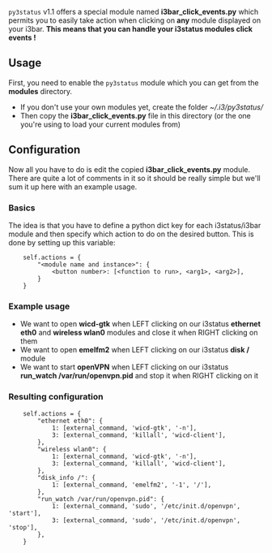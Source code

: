 `py3status` v1.1 offers a special module named **i3bar_click_events.py** which permits you to easily take action when clicking on **any** module displayed on your i3bar. **This means that you can handle your i3status modules click events !**

## Usage
First, you need to enable the `py3status` module which you can get from the **modules** directory.
* If you don't use your own modules yet, create the folder _~/.i3/py3status/_
* Then copy the **i3bar_click_events.py** file in this directory (or the one you're using to load your current modules from)

## Configuration
Now all you have to do is edit the copied **i3bar_click_events.py** module. There are quite a lot of comments in it so it should be really simple but we'll sum it up here with an example usage.

### Basics
The idea is that you have to define a python dict key for each i3status/i3bar module and then specify which action to do on the desired button. This is done by setting up this variable:

        self.actions = {
            "<module name and instance>": {
                <button number>: [<function to run>, <arg1>, <arg2>],
            }
        }

### Example usage
* We want to open **wicd-gtk** when LEFT clicking on our i3status **ethernet eth0** and **wireless wlan0** modules and close it when RIGHT clicking on them
* We want to open **emelfm2** when LEFT clicking on our i3status **disk /** module
* We want to start **openVPN** when LEFT clicking on our i3status **run_watch /var/run/openvpn.pid** and stop it when RIGHT clicking on it

### Resulting configuration

        self.actions = {
            "ethernet eth0": {
                1: [external_command, 'wicd-gtk', '-n'],
                3: [external_command, 'killall', 'wicd-client'],
            },
            "wireless wlan0": {
                1: [external_command, 'wicd-gtk', '-n'],
                3: [external_command, 'killall', 'wicd-client'],
            },
            "disk_info /": {
                1: [external_command, 'emelfm2', '-1', '/'],
            },
            "run_watch /var/run/openvpn.pid": {
                1: [external_command, 'sudo', '/etc/init.d/openvpn', 'start'],
                3: [external_command, 'sudo', '/etc/init.d/openvpn', 'stop'],
            },
        }
